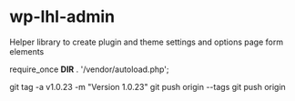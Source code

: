 # wp-lhl-admin
Helper library to create plugin and theme settings and options page form elements


require_once __DIR__ . '/vendor/autoload.php';

git tag -a v1.0.23 -m "Version 1.0.23"
git push origin --tags
git push origin